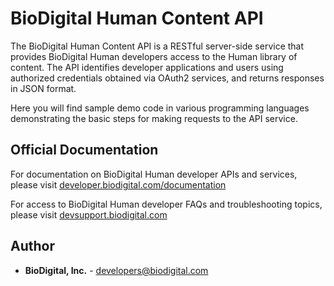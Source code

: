 BioDigital Human Content API
========

The BioDigital Human Content API is a RESTful server-side service that provides BioDigital Human developers access to the Human library of content.  The API identifies developer applications and users using authorized credentials obtained via OAuth2 services, and returns responses in JSON format.

Here you will find sample demo code in various programming languages demonstrating the basic steps for making requests to the API service. 



## Official Documentation

For documentation on BioDigital Human developer APIs and services, please visit [developer.biodigital.com/documentation](https://developer.biodigital.com/documentation)

For access to BioDigital Human developer FAQs and troubleshooting topics, please visit [devsupport.biodigital.com](https://devsupport.biodigital.com)


## Author

* **BioDigital, Inc.** - developers@biodigital.com


